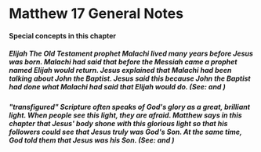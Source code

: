 
# Matthew 17 General Notes 
#### Special concepts in this chapter  
##### Elijah  The Old Testament prophet Malachi lived many years before Jesus was born. Malachi had said that before the Messiah came a prophet named Elijah would return. Jesus explained that Malachi had been talking about John the Baptist. Jesus said this because John the Baptist had done what Malachi had said that Elijah would do. (See:  and )  
##### "transfigured"  Scripture often speaks of God's glory as a great, brilliant light. When people see this light, they are afraid. Matthew says in this chapter that Jesus' body shone with this glorious light so that his followers could see that Jesus truly was God's Son. At the same time, God told them that Jesus was his Son. (See:  and ) 